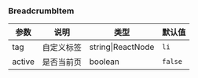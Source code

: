 ### BreadcrumbItem

| 参数 | 说明 | 类型 | 默认值 |
| --- | --- | --- | --- |
| tag | 自定义标签 | string\|ReactNode | `li` |
| active | 是否当前页 | boolean | `false` |
